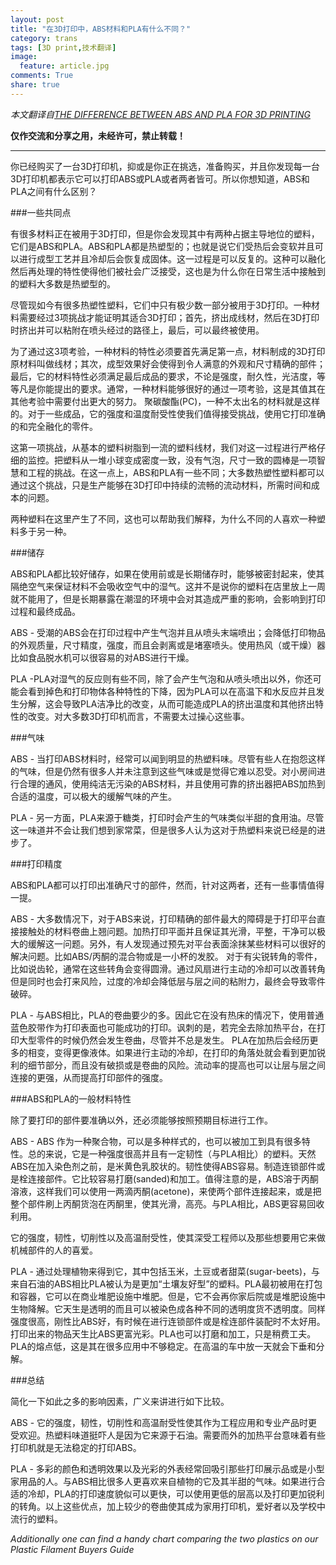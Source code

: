```yaml
---
layout: post
title: "在3D打印中，ABS材料和PLA有什么不同？"
category: trans
tags: [3D print,技术翻译]
image:
  feature: article.jpg
comments: True
share: true
---
```


*本文翻译自[THE DIFFERENCE BETWEEN ABS AND PLA FOR 3D PRINTING](http://www.protoparadigm.com/blog/2013/01/the-difference-between-abs-and-pla-for-3d-printing/)*


**仅作交流和分享之用，未经许可，禁止转载！**

---------------------------------

你已经购买了一台3D打印机，抑或是你正在挑选，准备购买，并且你发现每一台3D打印机都表示它可以打印ABS或PLA或者两者皆可。所以你想知道，ABS和PLA之间有什么区别？

###一些共同点
  
有很多材料正在被用于3D打印，但是你会发现其中有两种占据主导地位的塑料，它们是ABS和PLA。ABS和PLA都是热塑型的；也就是说它们受热后会变软并且可以进行成型工艺并且冷却后会恢复成固体。这一过程是可以反复的。这种可以融化然后再处理的特性使得他们被社会广泛接受，这也是为什么你在日常生活中接触到的塑料大多数是热塑型的。

尽管现如今有很多热塑性塑料，它们中只有极少数一部分被用于3D打印。一种材料需要经过3项挑战才能证明其适合3D打印；首先，挤出成线材，然后在3D打印时挤出并可以粘附在喷头经过的路径上，最后，可以最终被使用。

为了通过这3项考验，一种材料的特性必须要首先满足第一点，材料制成的3D打印原材料叫做线材；其次，成型效果好会使得到令人满意的外观和尺寸精确的部件；最后，它的材料特性必须满足最后成品的要求，不论是强度，耐久性，光洁度，等等凡是你能提出的要求。通常，一种材料能够很好的通过一项考验，这是其值其在其他考验中需要付出更大的努力。 聚碳酸酯(PC)，一种不太出名的材料就是这样的。对于一些成品，它的强度和温度耐受性使我们值得接受挑战，使用它打印准确的和完全融化的零件。

这第一项挑战，从基本的塑料树脂到一流的塑料线材，我们对这一过程进行严格仔细的监控。把塑料从一堆小球变成密度一致，没有气泡，尺寸一致的圆棒是一项智慧和工程的挑战。在这一点上，ABS和PLA有一些不同；大多数热塑性塑料都可以通过这个挑战，只是生产能够在3D打印中持续的流畅的流动材料，所需时间和成本的问题。

两种塑料在这里产生了不同，这也可以帮助我们解释，为什么不同的人喜欢一种塑料多于另一种。


###储存

ABS和PLA都比较好储存，如果在使用前或是长期储存时，能够被密封起来，使其隔绝空气来保证材料不会吸收空气中的湿气。这并不是说你的塑料在店里放上一周就不能用了，但是长期暴露在潮湿的环境中会对其造成严重的影响，会影响到打印过程和最终成品。

ABS - 受潮的ABS会在打印过程中产生气泡并且从喷头末端喷出；会降低打印物品的外观质量，尺寸精度，强度，而且会剥离或是堵塞喷头。使用热风（或干燥）器比如食品脱水机可以很容易的对ABS进行干燥。

PLA -PLA对湿气的反应则有些不同，除了会产生气泡和从喷头喷出以外，你还可能会看到掉色和打印物体各种特性的下降，因为PLA可以在高温下和水反应并且发生分解，这会导致PLA洁净比的改变，从而可能造成PLA的挤出温度和其他挤出特性的改变。对大多数3D打印机而言，不需要太过操心这些事。

###气味

ABS - 当打印ABS材料时，经常可以闻到明显的热塑料味。尽管有些人在抱怨这样的气味，但是仍然有很多人并未注意到这些气味或是觉得它难以忍受。对小房间进行合理的通风，使用纯洁无污染的ABS材料，并且使用可靠的挤出器把ABS加热到合适的温度，可以极大的缓解气味的产生。

PLA - 另一方面，PLA来源于糖类，打印时会产生的气味类似半甜的食用油。尽管这一味道并不会让我们想到家常菜，但是很多人认为这对于热塑料来说已经是的进步了。


###打印精度

ABS和PLA都可以打印出准确尺寸的部件，然而，针对这两者，还有一些事情值得一提。

ABS - 大多数情况下，对于ABS来说，打印精确的部件最大的障碍是于打印平台直接接触处的材料卷曲上翘问题。加热打印平面并且保证其光滑，平整，干净可以极大的缓解这一问题。另外，有人发现通过预先对平台表面涂抹某些材料可以很好的解决问题。比如ABS/丙酮的混合物或是一小杯的发胶。
对于有尖锐转角的零件，比如说齿轮，通常在这些转角会变得圆滑。通过风扇进行主动的冷却可以改善转角但是同时也会打来风险，过度的冷却会降低层与层之间的粘附力，最终会导致零件破碎。


PLA - 与ABS相比，PLA的卷曲要少的多。因此它在没有热床的情况下，使用普通蓝色胶带作为打印表面也可能成功的打印。讽刺的是，若完全去除加热平台，在打印大型零件的时候仍然会发生卷曲，尽管并不总是发生。
PLA在加热后会经历更多的相变，变得更像液体。如果进行主动的冷却，在打印的角落处就会看到更加锐利的细节部分，而且没有破损或是卷曲的风险。流动率的提高也可以让层与层之间连接的更强，从而提高打印部件的强度。


###ABS和PLA的一般材料特性

除了要打印的部件要准确以外，还必须能够按照预期目标进行工作。

ABS - ABS 作为一种聚合物，可以是多种样式的，也可以被加工到具有很多特性。总的来说，它是一种强度很高并且有一定韧性（与PLA相比）的塑料。天然ABS在加入染色剂之前，是米黄色乳胶状的。韧性使得ABS容易。制造连锁部件或是栓连接部件。它比较容易打磨(sanded)和加工。值得注意的是，ABS溶于丙酮溶液，这样我们可以使用一两滴丙酮(acetone)，来使两个部件连接起来，或是把整个部件刷上丙酮货泡在丙酮里，使其光滑，高亮。与PLA相比，ABS更容易回收利用。

它的强度，韧性，切削性以及高温耐受性，使其深受工程师以及那些想要用它来做机械部件的人的喜爱。

PLA - 通过处理植物来得到它，其中包括玉米，土豆或者甜菜(sugar-beets)，与来自石油的ABS相比PLA被认为是更加“土壤友好型”的塑料。PLA最初被用在打包和容器，它可以在商业堆肥设施中堆肥。但是，它不会再你家后院或是堆肥设施中生物降解。它天生是透明的而且可以被染色成各种不同的透明度货不透明度。同样强度很高，刚性比ABS好，有时候在进行连锁部件或是栓连部件装配时不太好用。打印出来的物品天生比ABS更富光彩。PLA也可以打磨和加工，只是稍费工夫。PLA的熔点低，这是其在很多应用中不够稳定。在高温的车中放一天就会下垂和分解。 


###总结

简化一下如此之多的影响因素，广义来讲进行如下比较。

ABS - 它的强度，韧性，切削性和高温耐受性使其作为工程应用和专业产品时更受欢迎。热塑料味道挺吓人是因为它来源于石油。需要而外的加热平台意味着有些打印机就是无法稳定的打印ABS。

PLA - 多彩的颜色和透明效果以及光彩的外表经常回吸引那些打印展示品或是小型家用品的人。与ABS相比很多人更喜欢来自植物的它及其半甜的气味。如果进行合适的冷却，PLA的打印速度貌似可以更快，可以使用更低的层高以及打印更加锐利的转角。以上这些优点，加上较少的卷曲使其成为家用打印机，爱好者以及学校中流行的塑料。


*Additionally one can find a handy chart comparing the two plastics on our Plastic Filament Buyers Guide*
